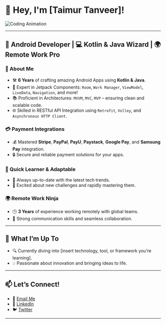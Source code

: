 # 👋 Hey, I'm [Taimur Tanveer]!

![Coding Animation](https://media.giphy.com/media/L8K62iTDkzGX6/giphy.gif) <!-- Example GIF URL -->

---

## 🚀 Android Developer | 💻 Kotlin & Java Wizard | 🌍 Remote Work Pro

### 🎯 About Me

- 🛠 **6 Years** of crafting amazing Android Apps using **Kotlin & Java**.
- 🧩 Expert in Jetpack Components: `Room`, `Work Manager`, `ViewModel`, `LiveData`, `Navigation`, and more!
- 📚 Proficient in Architectures: `MVVM`, `MVC`, `MVP` – ensuring clean and scalable code.
- 🌐 Skilled in RESTful API Integration using `Retrofit`, `Volley`, and `Asynchronous HTTP Client`.

### 💳 Payment Integrations

- 💰 Mastered **Stripe**, **PayPal**, **PayU**, **Paystack**, **Google Pay**, and **Samsung Pay** integration.
- 🔒 Secure and reliable payment solutions for your apps.

### 🧠 Quick Learner & Adaptable

- 🚀 Always up-to-date with the latest tech trends.
- 🔧 Excited about new challenges and rapidly mastering them.

### 🌍 Remote Work Ninja

- 🕒 **3 Years** of experience working remotely with global teams.
- 💬 Strong communication skills and seamless collaboration.

---

## 🚀 What I’m Up To

- 🔍 Currently diving into [insert technology, tool, or framework you’re learning].
- 💡 Passionate about innovation and bringing ideas to life.

---

## 📫 Let’s Connect!

- 📧 [Email Me](mailto:your.email@example.com)
- 💼 [LinkedIn](https://www.linkedin.com/in/your-profile)
- 🐦 [Twitter](https://twitter.com/your-profile)

---
